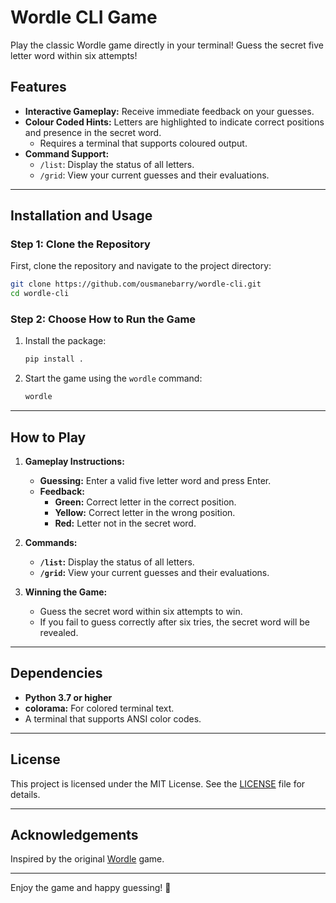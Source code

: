 # Wordle CLI Game

Play the classic Wordle game directly in your terminal! Guess the secret five letter word within six attempts!

## Features

- **Interactive Gameplay:** Receive immediate feedback on your guesses.
- **Colour Coded Hints:** Letters are highlighted to indicate correct positions and presence in the secret word.
  - Requires a terminal that supports coloured output.
- **Command Support:**
  - `/list`: Display the status of all letters.
  - `/grid`: View your current guesses and their evaluations.

---

## Installation and Usage

### Step 1: Clone the Repository

First, clone the repository and navigate to the project directory:

```bash
git clone https://github.com/ousmanebarry/wordle-cli.git
cd wordle-cli
```

### Step 2: Choose How to Run the Game

1. Install the package:
   ```bash
   pip install .
   ```
2. Start the game using the `wordle` command:
   ```bash
   wordle
   ```

---

## How to Play

1. **Gameplay Instructions:**

   - **Guessing:** Enter a valid five letter word and press Enter.
   - **Feedback:**
     - **Green:** Correct letter in the correct position.
     - **Yellow:** Correct letter in the wrong position.
     - **Red:** Letter not in the secret word.

2. **Commands:**

   - **`/list`:** Display the status of all letters.
   - **`/grid`:** View your current guesses and their evaluations.

3. **Winning the Game:**
   - Guess the secret word within six attempts to win.
   - If you fail to guess correctly after six tries, the secret word will be revealed.

---

## Dependencies

- **Python 3.7 or higher**
- **colorama:** For colored terminal text.
- A terminal that supports ANSI color codes.

---

## License

This project is licensed under the MIT License. See the [LICENSE](LICENSE) file for details.

---

## Acknowledgements

Inspired by the original [Wordle](https://www.nytimes.com/games/wordle/index.html) game.

---

Enjoy the game and happy guessing! 🎉
